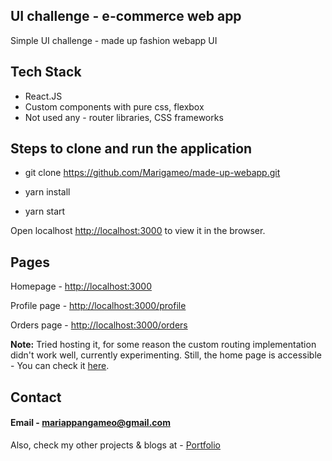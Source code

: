 ## UI challenge - e-commerce web app 

Simple UI challenge - made up fashion webapp UI

## Tech Stack

* React.JS 
* Custom components with pure css, flexbox
* Not used any - router libraries, CSS frameworks

## Steps to clone and run the application

* git clone https://github.com/Marigameo/made-up-webapp.git

* yarn install 

* yarn start

Open localhost [http://localhost:3000](http://localhost:3000) to view it in the browser.

## Pages

Homepage - [http://localhost:3000](http://localhost:3000)

Profile page - [http://localhost:3000/profile](http://localhost:3000/profile)

Orders page - [http://localhost:3000/orders](http://localhost:3000/orders)

**Note:** Tried hosting it, for some reason the custom routing implementation didn't work well, currently experimenting. Still, the home page is accessible - You can check it [here](https://made-up.netlify.app/).


## Contact 

#### Email - mariappangameo@gmail.com

Also, check my other projects & blogs at - [Portfolio](http://mariappan.netlify.com/)
